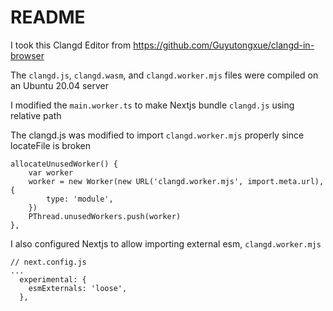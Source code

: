 # README

I took this Clangd Editor from https://github.com/Guyutongxue/clangd-in-browser

The `clangd.js`, `clangd.wasm`, and `clangd.worker.mjs` files were compiled on an Ubuntu 20.04 server

I modified the `main.worker.ts` to make Nextjs bundle `clangd.js` using relative path

The clangd.js was modified to import `clangd.worker.mjs` properly since locateFile is broken

```
allocateUnusedWorker() {
    var worker
    worker = new Worker(new URL('clangd.worker.mjs', import.meta.url), {
        type: 'module',
    })
    PThread.unusedWorkers.push(worker)
},
```

I also configured Nextjs to allow importing external esm, `clangd.worker.mjs`

```
// next.config.js
...
  experimental: {
    esmExternals: 'loose',
  },
```
